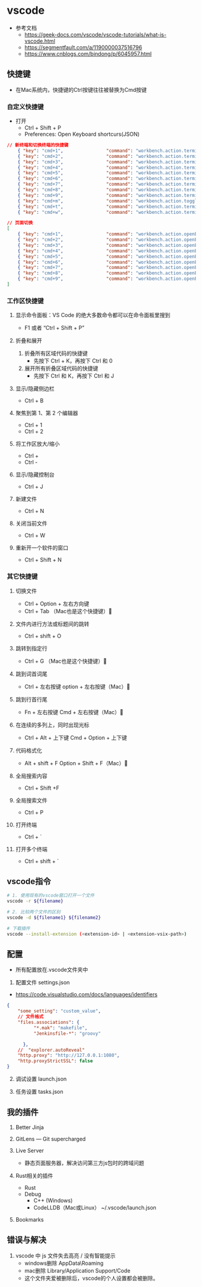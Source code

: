 # vscode
- 参考文档  
    - https://geek-docs.com/vscode/vscode-tutorials/what-is-vscode.html
    - https://segmentfault.com/a/1190000037516796
    - https://www.cnblogs.com/bindong/p/6045957.html

## 快捷键 
- 在Mac系统内，快捷键的Ctrl按键往往被替换为Cmd按键

### 自定义快捷键
- 打开
    - Ctrl + Shift + P 
    - Preferences: Open Keyboard shortcurs(JSON)
```json
// 新终端和切换终端的快捷键
    { "key": "cmd+1",                "command": "workbench.action.terminal.focusAtIndex1", "when": "terminalFocus" },
    { "key": "cmd+2",                "command": "workbench.action.terminal.focusAtIndex2", "when": "terminalFocus" },
    { "key": "cmd+3",                "command": "workbench.action.terminal.focusAtIndex3", "when": "terminalFocus" },
    { "key": "cmd+4",                "command": "workbench.action.terminal.focusAtIndex4", "when": "terminalFocus" },
    { "key": "cmd+5",                "command": "workbench.action.terminal.focusAtIndex5", "when": "terminalFocus" },
    { "key": "cmd+6",                "command": "workbench.action.terminal.focusAtIndex6", "when": "terminalFocus" },
    { "key": "cmd+7",                "command": "workbench.action.terminal.focusAtIndex7", "when": "terminalFocus" },
    { "key": "cmd+8",                "command": "workbench.action.terminal.focusAtIndex8", "when": "terminalFocus" },
    { "key": "cmd+9",                "command": "workbench.action.terminal.focusAtIndex9", "when": "terminalFocus" },
    { "key": "cmd+m",                "command": "workbench.action.toggleMaximizedPanel", "when": "terminalFocus"},
    { "key": "cmd+t",                "command": "workbench.action.terminal.new", "when": "terminalFocus" },
    { "key": "cmd+w",                "command": "workbench.action.terminal.kill",  "when": "terminalFocus"},

// 页面切换
[
    { "key": "cmd+1",                "command": "workbench.action.openEditorAtIndex1", "when": "editorTextFocus" },
    { "key": "cmd+2",                "command": "workbench.action.openEditorAtIndex2", "when": "editorTextFocus" },
    { "key": "cmd+3",                "command": "workbench.action.openEditorAtIndex3", "when": "editorTextFocus" },
    { "key": "cmd+4",                "command": "workbench.action.openEditorAtIndex4", "when": "editorTextFocus" },
    { "key": "cmd+5",                "command": "workbench.action.openEditorAtIndex5", "when": "editorTextFocus" },
    { "key": "cmd+6",                "command": "workbench.action.openEditorAtIndex6", "when": "editorTextFocus" },
    { "key": "cmd+7",                "command": "workbench.action.openEditorAtIndex7", "when": "editorTextFocus" },
    { "key": "cmd+8",                "command": "workbench.action.openEditorAtIndex8", "when": "editorTextFocus" },
    { "key": "cmd+9",                "command": "workbench.action.openEditorAtIndex9", "when": "editorTextFocus" },
]
```

### 工作区快捷键
1. 显示命令面板：VS Code 的绝大多数命令都可以在命令面板里搜到   
    - F1 或者 “Ctrl + Shift + P”

2. 折叠和展开
    1. 折叠所有区域代码的快捷键
        - 先按下  Ctrl + K，再按下 Ctrl 和 0
    2. 展开所有折叠区域代码的快捷键
        - 先按下  Ctrl 和 K，再按下 Ctrl 和 J

3. 显示/隐藏侧边栏
    - Ctrl + B

4. 聚焦到第 1、第 2 个编辑器
    - Ctrl + 1
    - Ctrl + 2

5. 将工作区放大/缩小
    - Ctrl +
    - Ctrl -

6. 显示/隐藏控制台
    - Ctrl + J

7. 新建文件
    - Ctrl + N

8. 关闭当前文件
    - Ctrl + W

9. 重新开一个软件的窗口
    - Ctrl + Shift + N
### 其它快捷键
1. 切换文件
    - Ctrl + Option + 左右方向键
    - Ctrl + Tab （Mac也是这个快捷键）

2. 文件内进行方法或标题间的跳转
    - Ctrl + shift + O

3. 跳转到指定行
    - Ctrl + G （Mac也是这个快捷键）

4. 跳到词首词尾
    - Ctrl + 左右按键    option + 左右按键（Mac）
5. 跳到行首行尾
    - Fn + 左右按键    Cmd + 左右按键（Mac）

6. 在连续的多列上，同时出现光标
    - Ctrl + Alt + 上下键    Cmd + Option + 上下键

7. 代码格式化
    - Alt + shift + F    Option + Shift + F（Mac）

8. 全局搜索内容
    - Ctrl + Shift +F

9. 全局搜索文件
    - Ctrl + P

10. 打开终端
    - Ctrl + `

11. 打开多个终端
    - Ctrl + shift + `
## vscode指令
```bash
# 1. 使用现有的vscode窗口打开一个文件
vscode -r ${filename}

# 2. 比较两个文件的区别
vscode -d ${filename1} ${filename2}

# 下载插件
vscode --install-extension (<extension-id> | <extension-vsix-path>)
```

## 配置
- 所有配置放在.vscode文件夹中
1. 配置文件 settings.json
- https://code.visualstudio.com/docs/languages/identifiers
```json
{
    "some_setting": "custom_value",
    // 文件格式
    "files.associations": {
          "*.mak": "makefile",
          "Jenkinsfile-*": "groovy"

      },
    //  "explorer.autoReveal"
    "http.proxy": "http://127.0.0.1:1080",
    "http.proxyStrictSSL": false
}
```
2. 调试设置 launch.json

3. 任务设置 tasks.json

## 我的插件
1. Better Jinja

2. GitLens — Git supercharged

3. Live Server
    - 静态页面服务器，解决访问第三方js包时的跨域问题

4. Rust相关的插件
    - Rust
    - Debug
        - C++ (Windows)
        - CodeLLDB（Mac或Linux） ~/.vscode/launch.json
5. Bookmarks

## 错误与解决
1. vscode 中 js 文件失去高亮 / 没有智能提示
    - windows删除 AppData\Roaming
    - mac删除 Library/Application Support/Code
    - 这个文件夹爱被删除后，vscode的个人设置都会被删除。
